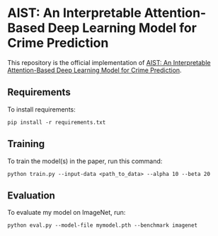 # AIST: An Interpretable Attention-Based Deep Learning Model for Crime Prediction

This repository is the official implementation of [AIST: An Interpretable Attention-Based Deep Learning Model for Crime Prediction](https://dl.acm.org/doi/10.1145/3582274). 

## Requirements

To install requirements:

```setup
pip install -r requirements.txt
```


## Training

To train the model(s) in the paper, run this command:

```train
python train.py --input-data <path_to_data> --alpha 10 --beta 20
```


## Evaluation

To evaluate my model on ImageNet, run:

```eval
python eval.py --model-file mymodel.pth --benchmark imagenet
```

